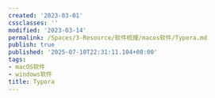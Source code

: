 ```yaml
---
created: '2023-03-01'
cssclasses: ''
modified: '2023-03-14'
permalink: /Spaces/3-Resource/软件梳理/macos软件/Typora.md
publish: true
published: '2025-07-10T22:31:11.104+08:00'
tags:
- macOS软件
- windows软件
title: Typora
---
```

